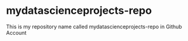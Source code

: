 # mydatascienceprojects-repo
This is my repository name called mydatascienceprojects-repo in Github Account
